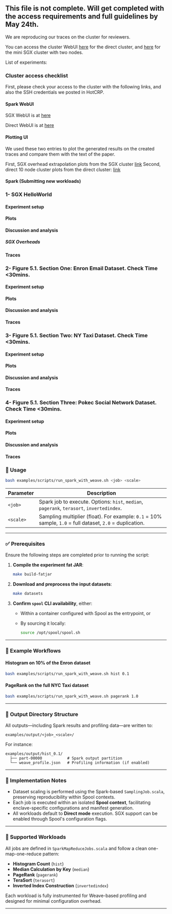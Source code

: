 ## This file is not complete. Will get completed with the access requirements and full guidelines by May 24th. 

We are reproducing our traces on the cluster for reviewers.

You can access the cluster WebUI [here](http://sparkui-eastus.eastus.cloudapp.azure.com:8080/) for the direct cluster, and [here](http://weave.eastus.cloudapp.azure.com:8888/) for the mini SGX cluster with two nodes. 

List of experiments: 

### Cluster access checklist 

First, please check your access to the cluster with the following links, and also the SSH credentials we posted in HotCRP.

#### Spark WebUI

SGX WebUI is at [here](http://weave.eastus.cloudapp.azure.com:8888/)

Direct WebUI is at [here](http://spark-ui.eastus.cloudapp.azure.com:8080/)

#### Plotting UI

We used these two entries to plot the generated results on the created traces and compare them with the text of the paper. 

First, SGX overhead extrapolation plots from the SGX cluster [link](http://weave.eastus.cloudapp.azure.com:9090/)
Second, direct 10 node cluster plots from the direct cluster: [link](http://spark-ui.eastus.eastus.cloudapp.azure.com:9090/)

#### Spark (Submitting new workloads) 

### 1- SGX HelloWorld 

#### Experiment setup 

#### Plots 

#### Discussion and analysis 

##### SGX Overheads 

#### Traces

### 2- Figure 5.1. Section One: Enron Email Dataset. **Check Time <30mins**. 


#### Experiment setup 

#### Plots 

#### Discussion and analysis 

#### Traces

### 3- Figure 5.1. Section Two: NY Taxi Dataset. **Check Time <30mins**. 

#### Experiment setup 

#### Plots 

#### Discussion and analysis 

#### Traces


### 4- Figure 5.1. Section Three: Pokec Social Network Dataset. **Check Time <30mins**. 

#### Experiment setup 

#### Plots 

#### Discussion and analysis 

#### Traces


### 📆 Usage

```bash
bash examples/scripts/run_spark_with_weave.sh <job> <scale>
```

| Parameter  | Description                                                                 |
|------------|-----------------------------------------------------------------------------|
| `<job>`    | Spark job to execute. Options: `hist`, `median`, `pagerank`, `terasort`, `invertedindex`. |
| `<scale>`  | Sampling multiplier (float). For example: `0.1` = 10% sample, `1.0` = full dataset, `2.0` = duplication. |

---

### ✅ Prerequisites

Ensure the following steps are completed prior to running the script:

1. **Compile the experiment fat JAR**:

    ```bash
    make build-fatjar
    ```

2. **Download and preprocess the input datasets**:

    ```bash
    make datasets
    ```

3. **Confirm `spool` CLI availability**, either:

    - Within a container configured with Spool as the entrypoint, or
    - By sourcing it locally:

      ```bash
      source /opt/spool/spool.sh
      ```

---

### 🚀 Example Workflows

#### Histogram on 10% of the Enron dataset

```bash
bash examples/scripts/run_spark_with_weave.sh hist 0.1
```

#### PageRank on the full NYC Taxi dataset

```bash
bash examples/scripts/run_spark_with_weave.sh pagerank 1.0
```

---

### 📁 Output Directory Structure

All outputs—including Spark results and profiling data—are written to:

```
examples/output/<job>_<scale>/
```

For instance:

```
examples/output/hist_0.1/
  ├── part-00000           # Spark output partition
  └── weave_profile.json   # Profiling information (if enabled)
```

---

### 🧠 Implementation Notes

- Dataset scaling is performed using the Spark-based `SamplingJob.scala`, preserving reproducibility within Spool contexts.
- Each job is executed within an isolated **Spool context**, facilitating enclave-specific configurations and manifest generation.
- All workloads default to **Direct mode** execution. SGX support can be enabled through Spool's configuration flags.

---

### 📌 Supported Workloads

All jobs are defined in `SparkMapReduceJobs.scala` and follow a clean one-map-one-reduce pattern:

- **Histogram Count** (`hist`)
- **Median Calculation by Key** (`median`)
- **PageRank** (`pagerank`)
- **TeraSort** (`terasort`)
- **Inverted Index Construction** (`invertedindex`)

Each workload is fully instrumented for Weave-based profiling and designed for minimal configuration overhead.

---
